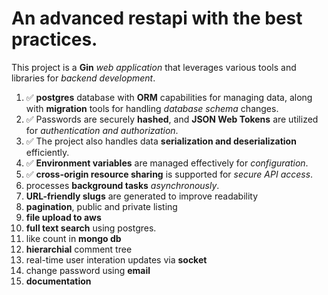 # An advanced restapi with the best practices.

This project is a **Gin** _web application_ that leverages various tools and libraries for _backend development_.
1. ✅ **postgres** database with **ORM** capabilities for managing data, along with **migration** tools for handling _database schema_ changes. 
2. ✅ Passwords are securely **hashed**, and **JSON Web Tokens** are utilized for _authentication and authorization_. 
3. ✅ The project also handles data **serialization and deserialization** efficiently.
4. ✅ **Environment variables** are managed effectively for _configuration_. 
5. ✅ **cross-origin resource sharing** is supported for _secure API access_.
6.  processes **background tasks** _asynchronously_. 
7. **URL-friendly slugs** are generated to improve readability
8. **pagination**, public and private listing
9. **file upload to aws** 
10. **full text search** using postgres.
11. like count in **mongo db**
12. **hierarchial** comment tree
13. real-time user interation updates via **socket**
14. change password using **email**
15. **documentation**
